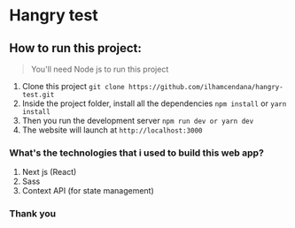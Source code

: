 # Hangry test


## How to run this project:

> You'll need Node js to run this project

1. Clone this project `git clone https://github.com/ilhamcendana/hangry-test.git`
2. Inside the project folder, install all the dependencies `npm install` or `yarn install`
3. Then you run the development server `npm run dev or yarn dev`
4. The website will launch at `http://localhost:3000`


### What's the technologies that i used to build this web app?

1. Next js (React)
2. Sass
3. Context API (for state management)




### Thank you
